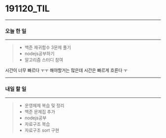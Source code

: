 # 191120_TIL

------

### 오늘 한 일

----------

>+ 백준 재귀함수 3문제 풀기
>+ nodejs공부하기
>+ 알고리즘 스터디 참여

시간이 너무 빠르다 ㅜㅜ 해야할거는 많은데 시간은 빠르게 흐른다 ㅜ

---------

### 내일 할 일

--------------

>+ 운영체제 복습 및 정리
>+ 백준 문제집 추가
>+ nodejs공부
>+ 자료구조 복습
>+ 자료구조 sort 구현 